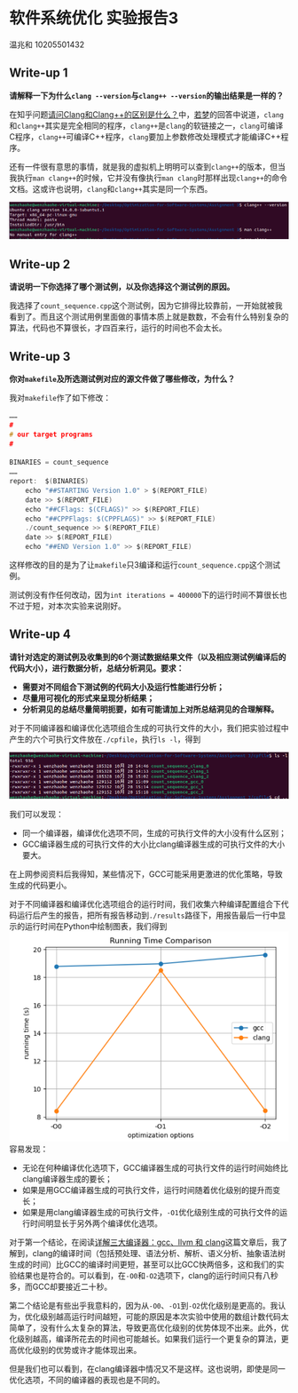 # 软件系统优化 实验报告3
温兆和 10205501432

## Write-up 1
**请解释一下为什么`clang --version`与`clang++ --version`的输出结果是一样的？**

在知乎问题[请问Clang和Clang++的区别是什么？](https://www.zhihu.com/question/464110189)中，[若梦](https://www.zhihu.com/people/ruomenger)的回答中说道，`clang`和`clang++`其实是完全相同的程序，`clang++`是`clang`的软链接之一，`clang`可编译C程序，`clang++`可编译C\+\+程序，`clang`要加上参数修改处理模式才能编译C\+\+程序。

还有一件很有意思的事情，就是我的虚拟机上明明可以查到`clang++`的版本，但当我执行`man clang++`的时候，它并没有像执行`man clang`时那样出现`clang++`的命令文档。这或许也说明，`clang`和`clang++`其实是同一个东西。

![](./img/P1.png)

## Write-up 2
**请说明一下你选择了哪个测试例，以及你选择这个测试例的原因。**

我选择了`count_sequence.cpp`这个测试例，因为它排得比较靠前，一开始就被我看到了。而且这个测试用例里面做的事情本质上就是数数，不会有什么特别复杂的算法，代码也不算很长，才四百来行，运行的时间也不会太长。

## Write-up 3
**你对`makefile`及所选测试例对应的源文件做了哪些修改，为什么？**

我对`makefile`作了如下修改：
```C
……
#
# our target programs
#

BINARIES = count_sequence
……
report:  $(BINARIES)
	echo "##STARTING Version 1.0" > $(REPORT_FILE)
	date >> $(REPORT_FILE)
	echo "##CFlags: $(CFLAGS)" >> $(REPORT_FILE)
	echo "##CPPFlags: $(CPPFLAGS)" >> $(REPORT_FILE)
	./count_sequence >> $(REPORT_FILE)
	date >> $(REPORT_FILE)
	echo "##END Version 1.0" >> $(REPORT_FILE)
```
这样修改的目的是为了让`makefile`只3编译和运行`count_sequence.cpp`这个测试例。

测试例没有作任何改动，因为`int iterations = 400000`下的运行时间不算很长也不过于短，对本次实验来说刚好。

## Write-up 4
**请针对选定的测试例及收集到的6个测试数据结果文件（以及相应测试例编译后的代码大小），进行数据分析，总结分析洞见。要求：**
- **需要对不同组合下测试例的代码大小及运行性能进行分析；**
- **尽量用可视化的形式来呈现分析结果；**
- **分析洞见的总结尽量简明扼要，如有可能请加上对所总结洞见的合理解释。**

对于不同编译器和编译优化选项组合生成的可执行文件的大小，我们把实验过程中产生的六个可执行文件放在`./cpfile`，执行`ls -l`，得到

![](./img/P2.png)

我们可以发现：
- 同一个编译器，编译优化选项不同，生成的可执行文件的大小没有什么区别；
- GCC编译器生成的可执行文件的大小比clang编译器生成的可执行文件的大小要大。

在上网参阅资料后我得知，某些情况下，GCC可能采用更激进的优化策略，导致生成的代码更小。

对于不同编译器和编译优化选项组合的运行时间，我们收集六种编译配置组合下代码运行后产生的报告，把所有报告移动到`./results`路径下，用报告最后一行中显示的运行时间在Python中绘制图表，我们得到
![](./img/P3.png)
容易发现：
- 无论在何种编译优化选项下，GCC编译器生成的可执行文件的运行时间始终比clang编译器生成的要长；
- 如果是用GCC编译器生成的可执行文件，运行时间随着优化级别的提升而变长；
- 如果是用clang编译器生成的可执行文件，`-O1`优化级别生成的可执行文件的运行时间明显长于另外两个编译优化选项。

对于第一个结论，在阅读[详解三大编译器：gcc、llvm 和 clang](https://zhuanlan.zhihu.com/p/357803433)这篇文章后，我了解到，clang的编译时间（包括预处理、语法分析、解析、语义分析、抽象语法树生成的时间）比GCC的编译时间更短，甚至可以比GCC快两倍多，这和我们的实验结果也是符合的。可以看到，在`-O0`和`-O2`选项下，clang的运行时间只有八秒多，而GCC却要接近二十秒。

第二个结论是有些出乎我意料的，因为从`-O0`、`-O1`到`-O2`优化级别是更高的。我认为，优化级别越高运行时间越短，可能的原因是本次实验中使用的数组计数代码太简单了，没有什么太复杂的算法，导致更高优化级别的优势体现不出来。此外，优化级别越高，编译所花去的时间也可能越长。如果我们运行一个更复杂的算法，更高优化级别的优势或许才能体现出来。

但是我们也可以看到，在clang编译器中情况又不是这样。这也说明，即使是同一优化选项，不同的编译器的表现也是不同的。